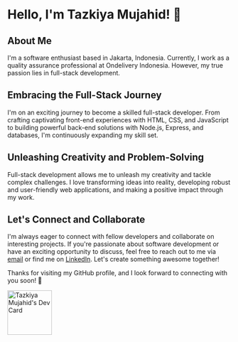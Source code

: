<!--
**fullvomitforme/fullvomitforme** is a ✨ _special_ ✨ repository because its `README.md` (this file) appears on your GitHub profile.

Here are some ideas to get you started:

- 🔭 I’m currently working on ...
- 🌱 I’m currently learning ...
- 👯 I’m looking to collaborate on ...
- 🤔 I’m looking for help with ...
- 💬 Ask me about ...
- 📫 How to reach me: ...
- 😄 Pronouns: ...
- ⚡ Fun fact: ...
-->

# Hello, I'm Tazkiya Mujahid! 👋

## About Me

I'm a software enthusiast based in Jakarta, Indonesia. Currently, I work as a quality assurance professional at Ondelivery Indonesia. However, my true passion lies in full-stack development.

## Embracing the Full-Stack Journey

I'm on an exciting journey to become a skilled full-stack developer. From crafting captivating front-end experiences with HTML, CSS, and JavaScript to building powerful back-end solutions with Node.js, Express, and databases, I'm continuously expanding my skill set.

## Unleashing Creativity and Problem-Solving

Full-stack development allows me to unleash my creativity and tackle complex challenges. I love transforming ideas into reality, developing robust and user-friendly web applications, and making a positive impact through my work.

## Let's Connect and Collaborate

I'm always eager to connect with fellow developers and collaborate on interesting projects. If you're passionate about software development or have an exciting opportunity to discuss, feel free to reach out to me via [email](mailto:tazkiya@example.com) or find me on [LinkedIn](https://www.linkedin.com/in/tazkiya-mujahid). Let's create something awesome together!

Thanks for visiting my GitHub profile, and I look forward to connecting with you soon! 🚀

<a href="https://app.daily.dev/tazkiyamujahid"><img src="https://api.daily.dev/devcards/a1c1e4ebeaae4956ba96a083cdb22df8.png?r=b25" width="100" alt="Tazkiya Mujahid's Dev Card"/></a>
